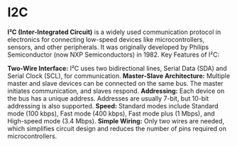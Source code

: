 # I2C
**I²C (Inter-Integrated Circuit)** is a widely used communication protocol in electronics for connecting low-speed devices like microcontrollers, sensors, and other peripherals. It was originally developed by Philips Semiconductor (now NXP Semiconductors) in 1982.
Key Features of I²C:

**Two-Wire Interface:** I²C uses two bidirectional lines, Serial Data (SDA) and Serial Clock (SCL), for communication.
**Master-Slave Architecture:** Multiple master and slave devices can be connected on the same bus. The master initiates communication, and slaves respond.
**Addressing:** Each device on the bus has a unique address. Addresses are usually 7-bit, but 10-bit addressing is also supported.
**Speed:** Standard modes include Standard mode (100 kbps), Fast mode (400 kbps), Fast mode plus (1 Mbps), and High-speed mode (3.4 Mbps).
**Simple Wiring:** Only two wires are needed, which simplifies circuit design and reduces the number of pins required on microcontrollers.
